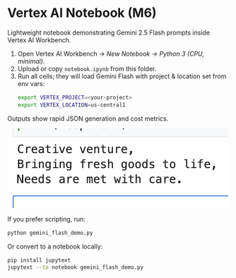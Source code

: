 # Vertex AI Notebook (M6)

Lightweight notebook demonstrating Gemini 2.5 Flash prompts inside Vertex AI Workbench.

1. Open Vertex AI Workbench → *New Notebook → Python 3 (CPU, minimal)*.
2. Upload or copy `notebook.ipynb` from this folder.
3. Run all cells; they will load Gemini Flash with project & location set from env vars:
   ```bash
   export VERTEX_PROJECT=<your-project>
   export VERTEX_LOCATION=us-central1
   ```

Outputs show rapid JSON generation and cost metrics. 

![notebook screenshot](../docs/vertex_flash.png)

If you prefer scripting, run:
```bash
python gemini_flash_demo.py
```

Or convert to a notebook locally:
```bash
pip install jupytext
jupytext --to notebook gemini_flash_demo.py
```